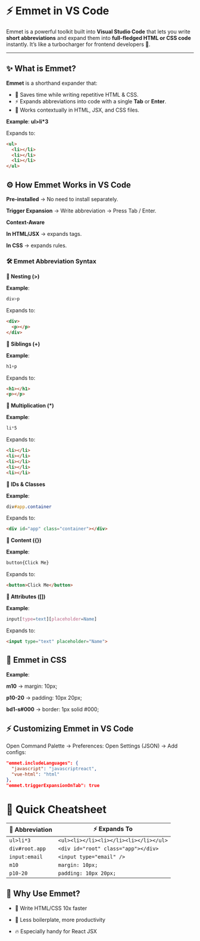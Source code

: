 # ⚡ Emmet in VS Code  

Emmet is a powerful toolkit built into **Visual Studio Code** that lets you write **short abbreviations** and expand them into **full-fledged HTML or CSS code** instantly. It’s like a turbocharger for frontend developers 🚀.  

---

## ✨ What is Emmet?

**Emmet** is a shorthand expander that:  
- 📝 Saves time while writing repetitive HTML & CSS.  
- ⚡ Expands abbreviations into code with a single **Tab** or **Enter**.  
- 🎯 Works contextually in HTML, JSX, and CSS files.  


**Example**: **ul>li*3**

Expands to:

```html
<ul>
  <li></li>
  <li></li>
  <li></li>
</ul>
```

## ⚙️ How Emmet Works in VS Code

**Pre-installed** → No need to install separately.

**Trigger Expansion** → Write abbreviation → Press Tab / Enter.

**Context-Aware**

**In HTML/JSX** → expands tags.

**In CSS** → expands rules.

### 🛠️ Emmet Abbreviation Syntax

**🔹 Nesting (>)**

**Example**:

```css
div>p
```

Expands to:

```html
<div>
  <p></p>
</div>
```

**🔹 Siblings (+)**

**Example**:

```css
h1+p
```

Expands to:

```html
<h1></h1>
<p></p>
```

**🔹 Multiplication (*)**

**Example**:

```css
li*5
```

Expands to:

```html
<li></li>
<li></li>
<li></li>
<li></li>
<li></li>
```

**🔹 IDs & Classes**

**Example**:

```css
div#app.container
```

Expands to:

```html
<div id="app" class="container"></div>
```

**🔹 Content ({})**

**Example**:

```css
button{Click Me}
```

Expands to:

```html
<button>Click Me</button>
```

**🔹 Attributes ([])**

**Example**:

```css
input[type=text][placeholder=Name]
```

Expands to:

```html
<input type="text" placeholder="Name">
```

## 🎨 Emmet in CSS

**Example**:

**m10** → margin: 10px;

**p10-20** → padding: 10px 20px;

**bd1-s#000** → border: 1px solid #000;


## ⚡ Customizing Emmet in VS Code

Open Command Palette → Preferences: Open Settings (JSON) → Add configs:

```json
"emmet.includeLanguages": {
  "javascript": "javascriptreact",
  "vue-html": "html"
},
"emmet.triggerExpansionOnTab": true
```

# 📌 Quick Cheatsheet  

| 📝 Abbreviation | ⚡ Expands To |
|-----------------|---------------|
| `ul>li*3` | `<ul><li></li><li></li><li></li></ul>` |
| `div#root.app` | `<div id="root" class="app"></div>` |
| `input:email` | `<input type="email" />` |
| `m10` | `margin: 10px;` |
| `p10-20` | `padding: 10px 20px;` |


## 🎯 Why Use Emmet?

- 🚀 Write HTML/CSS 10x faster

- 🧩 Less boilerplate, more productivity

- 🔥 Especially handy for React JSX


